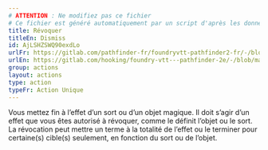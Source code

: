 ```yaml
---
# ATTENTION : Ne modifiez pas ce fichier
# Ce fichier est généré automatiquement par un script d'après les données du module Foundry VTT officiel et de sa traduction
title: Révoquer
titleEn: Dismiss
id: AjLSHZSWQ90exdLo
urlFr: https://gitlab.com/pathfinder-fr/foundryvtt-pathfinder2-fr/-/blob/master/data/actions/AjLSHZSWQ90exdLo.htm
urlEn: https://gitlab.com/hooking/foundry-vtt---pathfinder-2e/-/blob/master/packs/data/actions.db/dismiss.json
group: actions
layout: actions
type: action
typeFr: Action Unique
---
```

Vous mettez fin à l’effet d’un sort ou d’un objet magique. Il doit s’agir d’un effet que vous êtes autorisé à révoquer, comme le définit l’objet ou le sort. La révocation peut mettre un terme à la totalité de l’effet ou le terminer pour certaine(s) cible(s) seulement, en fonction du sort ou de l’objet.


